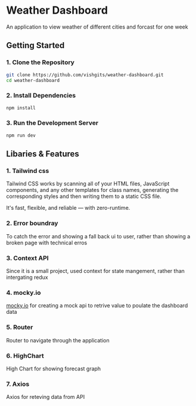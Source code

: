# Weather Dashboard
An application to view weather of different cities and forcast for one week

## Getting Started

### 1. Clone the Repository

```bash
git clone https://github.com/vishgits/weather-dashboard.git
cd weather-dashboard
```

### 2. Install Dependencies

```bash
npm install 
```
### 3. Run the Development Server
```bash
npm run dev 
```


## Libaries & Features 

### 1. Tailwind css
Tailwind CSS works by scanning all of your HTML files, JavaScript components, and any other templates for class names, generating the corresponding styles and then writing them to a static CSS file.

It's fast, flexible, and reliable — with zero-runtime.
### 2. Error boundray
To catch the error and showing a fall back ui to user, rather than showing a broken page with technical erros

### 3. Context API

Since it is a small project, used context for state mangement, rather than intergating redux 


### 4. mocky.io
[mocky.io](https://designer.mocky.io/design) for creating a mock api to retrive value to poulate the dashboard data

### 5. Router
Router to navigate through the application

### 6. HighChart
High Chart for showing forecast graph

### 7. Axios
Axios for reteving data from API
